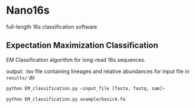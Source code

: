 # Nano16s

full-length 16s classification software


## Expectation Maximization Classification

EM Classification algorithm for long-read 16s sequences.

output: .tsv file containing lineages and relative abundances for input file in `results/` dir

```bash
python EM_classification.py <input_file [fasta, fastq, sam]>
```

```bash
python EM_classification.py example/basic4.fa
```
